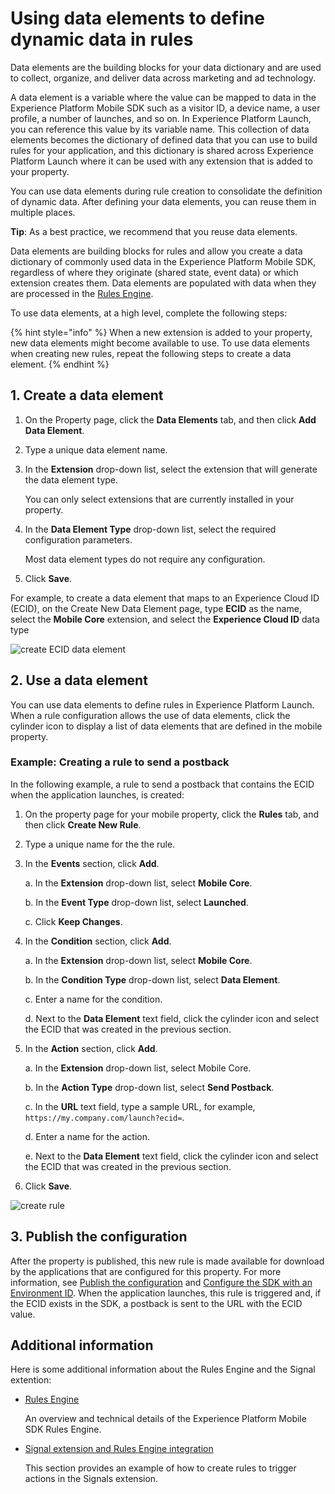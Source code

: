 # Using data elements to define dynamic data in rules

Data elements are the building blocks for your data dictionary and are used to collect, organize, and deliver data across marketing and ad technology.

A data element is a variable where the value can be mapped to data in the Experience Platform Mobile SDK such as a visitor ID, a device name, a user profile, a number of launches, and so on. In Experience Platform Launch, you can reference this value by its variable name. This collection of data elements becomes the dictionary of defined data that you can use to build rules for your application, and this dictionary is shared across Experience Platform Launch where it can be used with any extension that is added to your property.

You can use data elements during rule creation to consolidate the definition of dynamic data. After defining your data elements, you can reuse them in multiple places.

**Tip**: As a best practice, we recommend that you reuse data elements.

Data elements are building blocks for rules and allow you create a data dictionary of commonly used data in the Experience Platform Mobile SDK, regardless of where they originate \(shared state, event data\) or which extension creates them. Data elements are populated with data when they are processed in the [Rules Engine](https://aep-sdks.gitbook.io/docs/using-mobile-extensions/mobile-core/rules-engine).

To use data elements, at a high level, complete the following steps:

{% hint style="info" %}
When a new extension is added to your property, new data elements might become available to use. To use data elements when creating new rules, repeat the following steps to create a data element.
{% endhint %}

## 1. Create a data element

1. On the Property page, click the **Data Elements** tab, and then click **Add Data Element**.
2. Type a unique data element name.
3. In the **Extension** drop-down list, select the extension that will generate the data element type.

   You can only select extensions that are currently installed in your property.

4. In the **Data Element Type** drop-down list, select the required configuration parameters.

   Most data element types do not require any configuration.

5. Click **Save**.

For example, to create a data element that maps to an Experience Cloud ID \(ECID\), on the Create New Data Element page, type **ECID** as the name, select the **Mobile Core** extension, and select the **Experience Cloud ID** data type

![create ECID data element](../../.gitbook/assets/data-elements-create-data-element-ecid.png)

## 2. Use a data element

You can use data elements to define rules in Experience Platform Launch. When a rule configuration allows the use of data elements, click the cylinder icon to display a list of data elements that are defined in the mobile property.

### Example: Creating a rule to send a postback

In the following example, a rule to send a postback that contains the ECID when the application launches, is created:

1. On the property page for your mobile property, click the **Rules** tab, and then click **Create New Rule**.
2. Type a unique name for the the rule.
3. In the **Events** section, click **Add**. 

   a. In the **Extension** drop-down list, select **Mobile Core**.

   b. In the **Event Type** drop-down list, select **Launched**.

   c. Click **Keep Changes**.

4. In the **Condition** section, click **Add**.

   a. In the **Extension** drop-down list, select **Mobile Core**.

   b. In the **Condition Type** drop-down list, select **Data Element**.

   c. Enter a name for the condition.

   d. Next to the **Data Element** text field, click the cylinder icon and select the ECID that was created in the previous section. 

5. In the **Action** section, click **Add**. 

   a. In the **Extension** drop-down list, select Mobile Core.

   b. In the **Action Type** drop-down list, select **Send Postback**.

   c. In the **URL** text field, type a sample URL, for example,  
    `https://my.company.com/launch?ecid=`.

   d. Enter a name for the action.

   e. Next to the **Data Element** text field, click the cylinder icon and select the ECID that was created in the previous section.

6. Click **Save**.

![create rule](../../.gitbook/assets/data-elements-create-rule.png)

## 3. Publish the configuration

After the property is published, this new rule is made available for download by the applications that are configured for this property. For more information, see [Publish the configuration](https://aep-sdks.gitbook.io/docs/getting-started/create-a-mobile-property#publish-configuration) and [Configure the SDK with an Environment ID](https://aep-sdks.gitbook.io/docs/getting-started/initialize-the-sdk#configure-the-sdk-with-an-environment-id). When the application launches, this rule is triggered and, if the ECID exists in the SDK, a postback is sent to the URL with the ECID value.

## Additional information

Here is some additional information about the Rules Engine and the Signal extention:

* [Rules Engine](https://aep-sdks.gitbook.io/docs/using-mobile-extensions/mobile-core/rules-engine)

  An overview and technical details of the Experience Platform Mobile SDK Rules Engine.

* [Signal extension and Rules Engine integration](https://aep-sdks.gitbook.io/docs/using-mobile-extensions/mobile-core/signals/signals-extension-and-rules-engine-integration)

  This section provides an example of how to create rules to trigger actions in the Signals extension.

